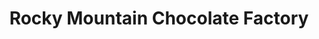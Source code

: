 ---
title: "Rocky Mountain Chocolate Factory"
url: /meridian/rocky-mountain-chocolate-factory/
shop: Süßwaren
---